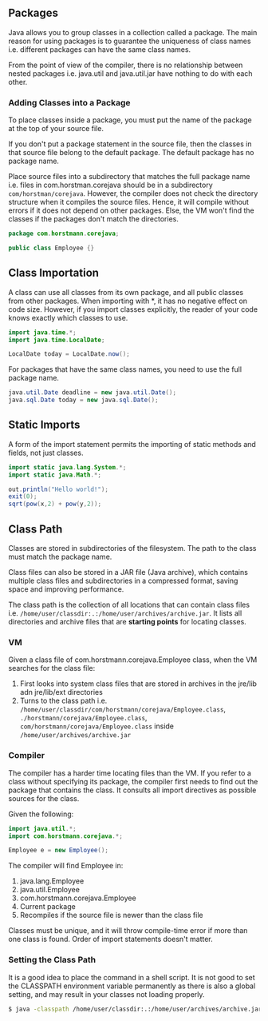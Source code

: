 ## Packages

Java allows you to group classes in a collection called a package. The main reason for using packages is to guarantee the uniqueness of class names i.e. different packages can have the same class names.

From the point of view of the compiler, there is no relationship between nested packages i.e. java.util and java.util.jar have nothing to do with each other.

### Adding Classes into a Package

To place classes inside a package, you must put the name of the package at the top of your source file.

If you don't put a package statement in the source file, then the classes in that source file belong to the default package. The default package has no package name.

Place source files into a subdirectory that matches the full package name i.e. files in com.horstman.corejava should be in a subdirectory `com/horstman/corejava`. However, the compiler does not check the directory structure when it compiles the source files. Hence, it will compile without errors if it does not depend on other packages. Else, the VM won't find the classes if the packages don't match the directories.

```java
package com.horstmann.corejava;

public class Employee {}
```

## Class Importation

A class can use all classes from its own package, and all public classes from other packages. When importing with \*, it has no negative effect on code size. However, if you import classes explicitly, the reader of your code knows exactly which classes to use.

```java
import java.time.*;
import java.time.LocalDate;

LocalDate today = LocalDate.now();
```

For packages that have the same class names, you need to use the full package name.

```java
java.util.Date deadline = new java.util.Date();
java.sql.Date today = new java.sql.Date();
```

## Static Imports

A form of the import statement permits the importing of static methods and fields, not just classes.

```java
import static java.lang.System.*;
import static java.Math.*;

out.println("Hello world!");
exit(0);
sqrt(pow(x,2) + pow(y,2));
```

## Class Path

Classes are stored in subdirectories of the filesystem. The path to the class must match the package name.

Class files can also be stored in a JAR file (Java archive), which contains multiple class files and subdirectories in a compressed format, saving space and improving performance.

The class path is the collection of all locations that can contain class files i.e. `/home/user/classdir:.:/home/user/archives/archive.jar`. It lists all directories and archive files that are **starting points** for locating classes.

### VM

Given a class file of com.horstmann.corejava.Employee class, when the VM searches for the class file:

1. First looks into system class files that are stored in archives in the jre/lib adn jre/lib/ext directories
2. Turns to the class path i.e. `/home/user/classdir/com/horstmann/corejava/Employee.class`, `./horstmann/corejava/Employee.class`, `com/horstmann/corejava/Employee.class` inside `/home/user/archives/archive.jar`

### Compiler

The compiler has a harder time locating files than the VM. If you refer to a class without specifying its package, the compiler first needs to find out the package that contains the class. It consults all import directives as possible sources for the class.

Given the following:

```java
import java.util.*;
import com.horstmann.corejava.*;

Employee e = new Employee();
```

The compiler will find Employee in:

1. java.lang.Employee
2. java.util.Employee
3. com.horstmann.corejava.Employee
4. Current package
5. Recompiles if the source file is newer than the class file

Classes must be unique, and it will throw compile-time error if more than one class is found. Order of import statements doesn't matter.

### Setting the Class Path

It is a good idea to place the command in a shell script. It is not good to set the CLASSPATH environment variable permanently as there is also a global setting, and may result in your classes not loading properly.

```bash
$ java -classpath /home/user/classdir:.:/home/user/archives/archive.jar MyProg
```
